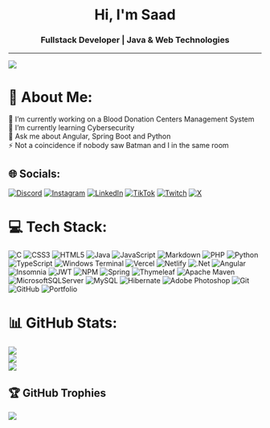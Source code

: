 <h1 align="center">Hi, I'm Saad</h1>
<h3 align="center">Fullstack Developer | Java & Web Technologies</h3>

---
[![](https://visitcount.itsvg.in/api?id=saielhaq&icon=0&color=8)](https://visitcount.itsvg.in)

# 💫 About Me:
🔭 I’m currently working on a Blood Donation Centers Management System<br>🌱 I’m currently learning Cybersecurity<br>💬 Ask me about Angular, Spring Boot and Python<br>⚡ Not a coincidence if nobody saw Batman and I in the same room


## 🌐 Socials:
[![Discord](https://img.shields.io/badge/Discord-%237289DA.svg?logo=discord&logoColor=white)](https://discord.gg/saadsai) [![Instagram](https://img.shields.io/badge/Instagram-%23E4405F.svg?logo=Instagram&logoColor=white)](https://instagram.com/saielhaqs) [![LinkedIn](https://img.shields.io/badge/LinkedIn-%230077B5.svg?logo=linkedin&logoColor=white)](https://linkedin.com/in/saielhaqs) [![TikTok](https://img.shields.io/badge/TikTok-%23000000.svg?logo=TikTok&logoColor=white)](https://tiktok.com/@saielhaq) [![Twitch](https://img.shields.io/badge/Twitch-%239146FF.svg?logo=Twitch&logoColor=white)](https://twitch.tv/0saay) [![X](https://img.shields.io/badge/X-black.svg?logo=X&logoColor=white)](https://x.com/saielhaq) 

# 💻 Tech Stack:
![C](https://img.shields.io/badge/c-%2300599C.svg?style=flat&logo=c&logoColor=white) ![CSS3](https://img.shields.io/badge/css3-%231572B6.svg?style=flat&logo=css3&logoColor=white) ![HTML5](https://img.shields.io/badge/html5-%23E34F26.svg?style=flat&logo=html5&logoColor=white) ![Java](https://img.shields.io/badge/java-%23ED8B00.svg?style=flat&logo=openjdk&logoColor=white) ![JavaScript](https://img.shields.io/badge/javascript-%23323330.svg?style=flat&logo=javascript&logoColor=%23F7DF1E) ![Markdown](https://img.shields.io/badge/markdown-%23000000.svg?style=flat&logo=markdown&logoColor=white) ![PHP](https://img.shields.io/badge/php-%23777BB4.svg?style=flat&logo=php&logoColor=white) ![Python](https://img.shields.io/badge/python-3670A0?style=flat&logo=python&logoColor=ffdd54) ![TypeScript](https://img.shields.io/badge/typescript-%23007ACC.svg?style=flat&logo=typescript&logoColor=white) ![Windows Terminal](https://img.shields.io/badge/Windows%20Terminal-%234D4D4D.svg?style=flat&logo=windows-terminal&logoColor=white) ![Vercel](https://img.shields.io/badge/vercel-%23000000.svg?style=flat&logo=vercel&logoColor=white) ![Netlify](https://img.shields.io/badge/netlify-%23000000.svg?style=flat&logo=netlify&logoColor=#00C7B7) ![.Net](https://img.shields.io/badge/.NET-5C2D91?style=flat&logo=.net&logoColor=white) ![Angular](https://img.shields.io/badge/angular-%23DD0031.svg?style=flat&logo=angular&logoColor=white) ![Insomnia](https://img.shields.io/badge/Insomnia-black?style=flat&logo=insomnia&logoColor=5849BE) ![JWT](https://img.shields.io/badge/JWT-black?style=flat&logo=JSON%20web%20tokens) ![NPM](https://img.shields.io/badge/NPM-%23CB3837.svg?style=flat&logo=npm&logoColor=white) ![Spring](https://img.shields.io/badge/spring-%236DB33F.svg?style=flat&logo=spring&logoColor=white) ![Thymeleaf](https://img.shields.io/badge/Thymeleaf-%23005C0F.svg?style=flat&logo=Thymeleaf&logoColor=white) ![Apache Maven](https://img.shields.io/badge/Apache%20Maven-C71A36?style=flat&logo=Apache%20Maven&logoColor=white) ![MicrosoftSQLServer](https://img.shields.io/badge/Microsoft%20SQL%20Server-CC2927?style=flat&logo=microsoft%20sql%20server&logoColor=white) ![MySQL](https://img.shields.io/badge/mysql-4479A1.svg?style=flat&logo=mysql&logoColor=white) ![Hibernate](https://img.shields.io/badge/Hibernate-59666C?style=flat&logo=Hibernate&logoColor=white) ![Adobe Photoshop](https://img.shields.io/badge/adobe%20photoshop-%2331A8FF.svg?style=flat&logo=adobe%20photoshop&logoColor=white) ![Git](https://img.shields.io/badge/git-%23F05033.svg?style=flat&logo=git&logoColor=white) ![GitHub](https://img.shields.io/badge/github-%23121011.svg?style=flat&logo=github&logoColor=white) ![Portfolio](https://img.shields.io/badge/Portfolio-%23000000.svg?style=flat&logo=firefox&logoColor=#FF7139)
# 📊 GitHub Stats:
![](https://github-readme-stats.vercel.app/api?username=saielhaq&theme=tokyonight&hide_border=false&include_all_commits=false&count_private=false)<br/>
![](https://github-readme-streak-stats.herokuapp.com/?user=saielhaq&theme=tokyonight&hide_border=false)<br/>
![](https://github-readme-stats.vercel.app/api/top-langs/?username=saielhaq&theme=tokyonight&hide_border=false&include_all_commits=false&count_private=false&layout=compact)

## 🏆 GitHub Trophies
![](https://github-profile-trophy.vercel.app/?username=saielhaq&theme=radical&no-frame=false&no-bg=true&margin-w=4)

